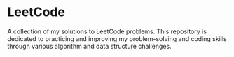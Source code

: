 # LeetCode
A collection of my solutions to LeetCode problems. This repository is dedicated to practicing and improving my problem-solving and coding skills through various algorithm and data structure challenges.
